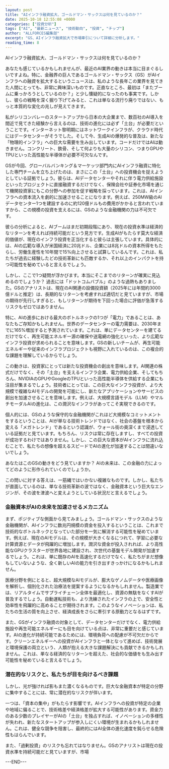 ```yaml
---
layout: post
title: "AIインフラ融資拡大、ゴールドマン・サックスは何を見ているのか？"
date: 2025-10-18 12:55:08 +0000
categories: ["投資分析"]
tags: ["AI", "最新ニュース", "技術動向", "投資", "チップ"]
author: "ALLFORCES編集部"
excerpt: "GS、AIインフラ融資拡大で市場牽引について詳細に分析します。"
reading_time: 8
---
```


AIインフラ融資拡大、ゴールドマン・サックスは何を見ているのか？

あなたも感じているかもしれませんが、最近のAI業界の動きは本当に目まぐるしいですよね。特に、金融界の巨人であるゴールドマン・サックス（GS）がAIインフラへの融資を拡大するというニュースは、私のような長年この業界を見てきた人間にとっても、非常に興味深いものです。正直なところ、最初は「またブームに乗っかろうとしているのか？」と少し懐疑的になったのも事実です。しかし、彼らの戦略を深く掘り下げてみると、これは単なる流行り廃りではない、もっと本質的な変化の兆しが見えてきます。

私がシリコンバレーのスタートアップから日本の大企業まで、数百社のAI導入を間近で見てきた経験から言えるのは、技術の進化には必ず「土台」が必要だということです。インターネット黎明期にはネットワークインフラが、クラウド時代にはデータセンターがそうでした。そして今、生成AIの爆発的な普及は、新たな「物理的インフラ」への巨大な需要を生み出しています。コードだけではAIは動きません。コンクリート、鉄骨、そして何よりも大量のシリコン、つまりGPUやTPUといった高性能な半導体が必要不可欠なんです。

GSが今回、グローバルバンキング＆マーケッツ部門内にAIインフラ融資に特化した専門チームを立ち上げたのは、まさにこの「土台」への投資機会を捉えようとしている証拠でしょう。彼らは、AIデータセンターやそれに伴う電力供給施設といったプロジェクトに直接融資するだけでなく、保険会社や証券化市場を通じて機関投資家にもこの分野への参加を促す戦略を採っています。これは、AIインフラへの資本流入を劇的に加速させることになります。例えば、250MW級のAIデータセンター1つを建設するのに約120億ドルもの費用がかかると言われていますから、この規模の投資を支えるには、GSのような金融機関の力は不可欠です。

彼らの分析によると、AIブームはまだ初期段階にあり、現在の投資水準は経済的なリターンを考えれば持続可能だという見方です。生成AIがもたらす莫大な経済的価値が、現在のインフラ投資を正当化すると彼らは主張しています。具体的には、AIの広範な導入が米国経済に20兆ドル、企業には8兆ドルの資本所得をもたらし、労働生産性を10年間で15%向上させると試算しているんです。これは、私たちが過去に経験したどの技術革新にも匹敵するか、それ以上のインパクトを持つ可能性を秘めていると言えるでしょう。

しかし、ここで1つ疑問が浮かびます。本当にそこまでのリターンが確実に見込めるのでしょうか？ 過去には「ドットコムバブル」のような過熱もありました。GSのアナリストは、現在のAI関連の設備投資額（2025年には年間約3000億ドルと推定）は、長期的なリターンを考慮すれば適切だと見ていますが、市場の期待が先行しすぎると、もしリターンが期待を下回った場合に評価が急落するリスクもゼロではありません。

特に、AIの進歩における最大のボトルネックの1つが「電力」であることは、あなたもご存知かもしれません。世界のデータセンターの電力需要は、2030年までに165%増加すると予測されています。これは、単にデータセンターを建てるだけでなく、再生可能エネルギー源の確保や送電網の強化といった、より広範なインフラ投資が求められることを意味します。GSの新しいチームが、再生可能エネルギーや従来のインフラプロジェクトも視野に入れているのは、この複合的な課題を理解しているからでしょう。

この動きは、投資家にとっては新たな投資機会の創出を意味します。AI関連の株式だけでなく、その「土台」を支えるインフラ企業、電力供給企業、そしてもちろん、NVIDIAのGPUやGoogleのTPUといった高性能半導体を供給する企業にも注目が集まるでしょう。技術者にとっては、この巨大なインフラ投資が、より大規模で複雑なAIモデルの開発を可能にし、新たなアプリケーションやサービスの創出を加速させることを意味します。例えば、大規模言語モデル（LLM）やマルチモーダルAIの進化は、この潤沢なインフラがあってこそ実現できるのです。

個人的には、GSのような保守的な金融機関がこれほど大規模なコミットメントをするということは、AIが単なる技術トレンドではなく、社会の基盤を根本から変える「メガトレンド」であるという認識が、ウォール街の奥深くまで浸透している証拠だと見ています。もちろん、リスクは常に存在しますし、すべての投資が成功するわけではありません。しかし、この巨大な資本がAIインフラに流れ込むことで、私たちの想像を超えるスピードでAIの進化が加速することは間違いないでしょう。

あなたはこのGSの動きをどう見ていますか？ AIの未来は、この金融の力によってどのように形作られていくのでしょうか。

この問いに対する答えは、一筋縄ではいかない複雑なものです。しかし、私たちが直面しているのは、単なる技術革新の波ではなく、金融資本という巨大なエンジンが、その波を津波へと変えようとしている状況だと言えるでしょう。

### 金融資本がAIの未来を加速させるメカニズム

まず、ポジティブな側面から見てみましょう。ゴールドマン・サックスのような金融機関が、AIインフラに数兆円規模の資金を投入するということは、これまで技術的なボトルネックとなっていた部分を一気に解消する可能性を秘めています。例えば、現在のAIモデルは、その規模が大きくなるにつれて、学習に必要な計算資源とデータが飛躍的に増加します。潤沢な資金が投入されれば、より高性能なGPUクラスターが世界各地に建設され、次世代の基盤モデル開発が加速するでしょう。これは、単に既存のAIを高速化するだけでなく、私たちがまだ想像もしていないような、全く新しいAIの能力を引き出すきっかけになるかもしれません。

医療分野を例にとると、超大規模なAIモデルが、膨大なゲノムデータや医療画像を解析し、個別化された治療法を提案するようになるかもしれません。製造業では、リアルタイムでサプライチェーン全体を最適化し、資源の無駄をなくすAIが普及するでしょう。自動運転技術も、より洗練されたインフラの上で、安全性と効率性を飛躍的に高めることが期待されます。このようなイノベーションは、私たちの生活の質を向上させ、経済成長をさらに牽引する原動力となるはずです。

また、GSがインフラ融資の対象として、データセンターだけでなく、電力供給施設や再生可能エネルギーにも目を向けている点は、非常に重要だと感じています。AIの進化が持続可能であるためには、環境負荷への配慮が不可欠だからです。クリーンエネルギーへの投資がAIインフラと一体となって進めば、技術発展と環境保護の両立という、人類が抱える大きな課題解決にも貢献できるかもしれません。これは、単なる経済的なリターンを超えた、社会的な価値をも生み出す可能性を秘めていると言えるでしょう。

### 潜在的なリスクと、私たちが目を向けるべき課題

しかし、光が強ければ影もまた濃くなるものです。巨大な金融資本が特定の分野に集中することには、常に潜在的なリスクが伴います。

一つは、「資本の集中」がもたらす影響です。AIインフラへの投資が特定の企業や地域に偏ることで、技術格差や経済格差が拡大する可能性があります。資金力のある少数のプレイヤーがAIの「土台」を独占すれば、イノベーションの多様性が失われ、新たなスタートアップが参入しにくい環境が生まれるかもしれません。これは、健全な競争を阻害し、最終的にはAI全体の進化速度を鈍らせる危険性もはらんでいます。

また、「過剰投資」のリスクも忘れてはなりません。GSのアナリストは現在の投資水準を持続可能だと見ていますが、市場

---END---